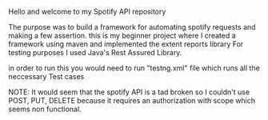 Hello and welcome to my Spotify API repository 

The purpose was to build a framework for automating spotify requests and making a few assertion. this is my beginner project where I created a framework using maven and implemented the extent reports library 
For testing purposes I used Java's Rest Assured Library.

in order to run this you would need to run "testng.xml" file which runs all the neccessary Test cases

NOTE: It would seem that the spotify API is a tad broken so I couldn't use POST, PUT, DELETE because it requires an authorization with scope which seems non functional. 

